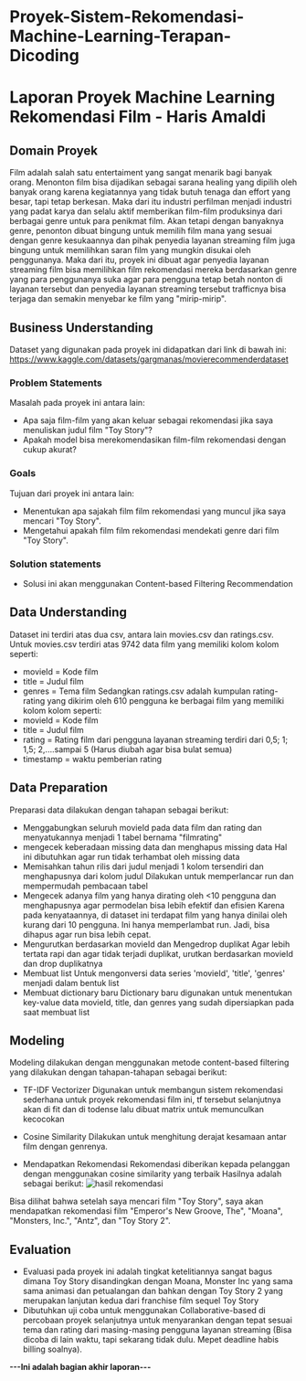 # Proyek-Sistem-Rekomendasi-Machine-Learning-Terapan-Dicoding
# Laporan Proyek Machine Learning Rekomendasi Film - Haris Amaldi

## Domain Proyek

Film adalah salah satu entertaiment yang sangat menarik bagi banyak orang. Menonton film bisa dijadikan sebagai sarana healing yang dipilih oleh banyak orang karena kegiatannya yang tidak butuh tenaga dan effort yang besar, tapi tetap berkesan. Maka dari itu industri perfilman menjadi industri yang padat karya dan selalu aktif memberikan film-film produksinya dari berbagai genre untuk para penikmat film.
Akan tetapi dengan banyaknya genre, penonton dibuat bingung untuk memilih film mana yang sesuai dengan genre kesukaannya dan pihak penyedia layanan streaming film juga bingung untuk memilihkan saran film yang mungkin disukai oleh penggunanya.
Maka dari itu, proyek ini dibuat agar penyedia layanan streaming film bisa memilihkan film rekomendasi mereka berdasarkan genre yang para penggunanya suka agar para pengguna tetap betah nonton di layanan tersebut dan penyedia layanan streaming tersebut trafficnya bisa terjaga dan semakin menyebar ke film yang "mirip-mirip".


## Business Understanding
Dataset yang digunakan pada proyek ini didapatkan dari link di bawah ini:
https://www.kaggle.com/datasets/gargmanas/movierecommenderdataset

### Problem Statements

Masalah pada proyek ini antara lain:
- Apa saja film-film yang akan keluar sebagai rekomendasi jika saya menuliskan judul film "Toy Story"?
- Apakah model bisa merekomendasikan film-film rekomendasi dengan cukup akurat?


### Goals

Tujuan dari proyek ini antara lain:
- Menentukan apa sajakah film film rekomendasi yang muncul jika saya mencari "Toy Story".
- Mengetahui apakah film film rekomendasi mendekati genre dari film "Toy Story".

### Solution statements
- Solusi ini akan menggunakan Content-based Filtering Recommendation


## Data Understanding
Dataset ini terdiri atas dua csv, antara lain movies.csv dan ratings.csv. Untuk movies.csv terdiri atas 9742 data film yang memiliki kolom kolom seperti:
- movieId = Kode film
- title = Judul film
- genres = Tema film
Sedangkan ratings.csv adalah kumpulan rating-rating yang dikirim oleh 610 pengguna ke berbagai film yang memiliki kolom kolom seperti:
- movieId = Kode film
- title = Judul film
- rating = Rating film dari pengguna layanan streaming terdiri dari 0,5; 1; 1,5; 2,....sampai 5 (Harus diubah agar bisa bulat semua)
- timestamp = waktu pemberian rating
## Data Preparation
Preparasi data dilakukan dengan tahapan sebagai berikut:
- Menggabungkan seluruh movieId pada data film dan rating dan menyatukannya menjadi 1 tabel bernama "filmrating"
- mengecek keberadaan missing data dan menghapus missing data
  Hal ini dibutuhkan agar run tidak terhambat oleh missing data
- Memisahkan tahun rilis dari judul menjadi 1 kolom tersendiri dan menghapusnya dari kolom judul
  Dilakukan untuk memperlancar run dan mempermudah pembacaan tabel
- Mengecek adanya film yang hanya dirating oleh <10 pengguna dan menghapusnya agar permodelan bisa lebih efektif dan efisien
  Karena pada kenyataannya, di dataset ini terdapat film yang hanya dinilai oleh kurang dari 10 pengguna. Ini hanya memperlambat run. Jadi, bisa dihapus agar run bisa lebih cepat.
- Mengurutkan berdasarkan movieId dan Mengedrop duplikat
  Agar lebih tertata rapi dan agar tidak terjadi duplikat, urutkan berdasarkan movieId dan drop duplikatnya
- Membuat list
  Untuk mengonversi data series 'movieId', 'title', 'genres' menjadi dalam bentuk list
- Membuat dictionary baru
  Dictionary baru digunakan untuk menentukan key-value data movieId, title, dan genres yang sudah dipersiapkan pada saat membuat list

## Modeling
Modeling dilakukan dengan menggunakan metode content-based filtering yang dilakukan dengan tahapan-tahapan sebagai berikut:
- TF-IDF Vectorizer
  Digunakan untuk membangun sistem rekomendasi sederhana untuk proyek rekomendasi film ini, tf tersebut selanjutnya akan di fit dan di todense lalu dibuat matrix untuk memunculkan kecocokan

- Cosine Similarity
  Dilakukan untuk menghitung derajat kesamaan antar film dengan genrenya.

- Mendapatkan Rekomendasi
  Rekomendasi diberikan kepada pelanggan dengan menggunakan cosine similarity yang terbaik 
Hasilnya adalah sebagai berikut:
![hasil rekomendasi](https://user-images.githubusercontent.com/106704301/187964026-2b6b9d50-c71c-4e24-ad86-85838051d51c.png)

Bisa dilihat bahwa setelah saya mencari film "Toy Story", saya akan mendapatkan rekomendasi film "Emperor's New Groove, The", "Moana", "Monsters, Inc.", "Antz", dan "Toy Story 2".
## Evaluation
- Evaluasi pada proyek ini adalah tingkat ketelitiannya sangat bagus dimana Toy Story disandingkan dengan Moana, Monster Inc yang sama sama animasi dan petualangan dan bahkan dengan Toy Story 2 yang merupakan lanjutan kedua dari franchise film sequel Toy Story
- Dibutuhkan uji coba untuk menggunakan Collaborative-based di percobaan proyek selanjutnya untuk menyarankan dengan tepat sesuai tema dan rating dari masing-masing pengguna layanan streaming (Bisa dicoba di lain waktu, tapi sekarang tidak dulu. Mepet deadline habis billing soalnya).

**---Ini adalah bagian akhir laporan---**

